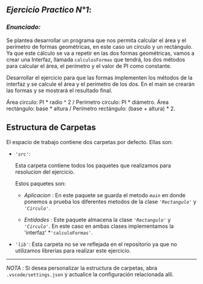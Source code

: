 ## *Ejercicio Practico N°1*:

### *Enunciado:*

Se plantea desarrollar un programa que nos permita calcular el área y el perímetro de formas
geométricas, en este caso un círculo y un rectángulo. Ya que este cálculo se va a repetir en las
dos formas geométricas, vamos a crear una Interfaz, llamada `calculosFormas` que tendrá, los
dos métodos para calcular el área, el perímetro y el valor de PI como constante.

Desarrollar el ejercicio para que las formas implementen los métodos de la interfaz y se
calcule el área y el perímetro de los dos. En el main se crearán las formas y se mostrará el
resultado final.

Área circulo: PI * radio ^ 2 / Perímetro circulo: PI * diámetro.
Área rectángulo: base * altura / Perímetro rectángulo: (base + altura) * 2.

## Estructura de Carpetas

El espacio de trabajo contiene dos carpetas por defecto.
Ellas son:

+ *`'src'`*:
    <p>Esta carpeta contiene todos los paquetes que realizamos para resolucion del ejercicio.</p>

    Estos paquetes son:
    + *Aplicacion* : En este paquete se guarda el metodo *`main`* en donde ponemos a prueba los diferentes metodos de la clase *`'Rectangulo'`* y *`'Circulo'`*.

    + *Entidades* : Este paquete almacena la clase *`'Rectangulo'`* y *`'Circulo'`*. En este caso en ambas clases implementamos la 'interfaz' *`'calculoFormas'`.

+ *`'lib'`*: Esta carpeta no se ve reflejada en el repositorio ya que no utilizamos librerias para realizar este ejercicio.

---

*NOTA* : Si desea personalizar la estructura de carpetas, abra `.vscode/settings.json` y actualice la configuración relacionada allí.
